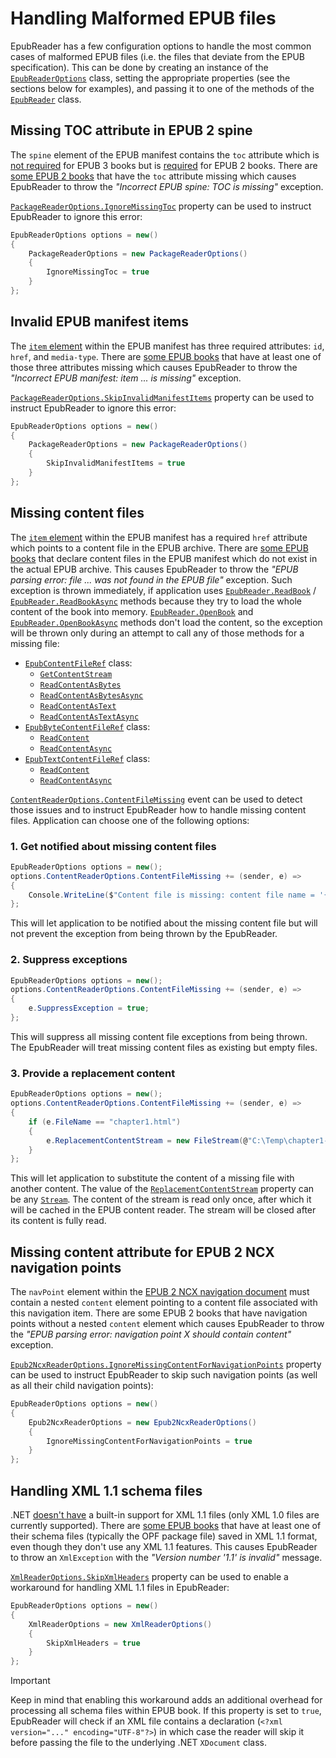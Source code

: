 # Handling Malformed EPUB files

EpubReader has a few configuration options to handle the most common cases of malformed EPUB files (i.e. the files that deviate from the EPUB specification). This can be done by creating an instance of the [`EpubReaderOptions`](xref:VersOne.Epub.Options.EpubReaderOptions) class, setting the appropriate properties (see the sections below for examples), and passing it to one of the methods of the [`EpubReader`](xref:VersOne.Epub.EpubReader) class.

## Missing TOC attribute in EPUB 2 spine

The `spine` element of the EPUB manifest contains the `toc` attribute which is [not required](https://www.w3.org/publishing/epub32/epub-packages.html#sec-pkg-spine) for EPUB 3 books but is [required](https://idpf.org/epub/20/spec/OPF_2.0.1_draft.htm#Section2.4) for EPUB 2 books. There are [some EPUB 2 books](https://github.com/vers-one/EpubReader/issues/41) that have the `toc` attribute missing which causes EpubReader to throw the *"Incorrect EPUB spine: TOC is missing"* exception.

[`PackageReaderOptions.IgnoreMissingToc`](xref:VersOne.Epub.Options.PackageReaderOptions#VersOne_Epub_Options_PackageReaderOptions_IgnoreMissingToc) property can be used to instruct EpubReader to ignore this error:

```csharp
EpubReaderOptions options = new()
{
    PackageReaderOptions = new PackageReaderOptions()
    {
        IgnoreMissingToc = true
    }
};
```

## Invalid EPUB manifest items

The [`item` element](https://www.w3.org/publishing/epub32/epub-packages.html#sec-item-elem) within the EPUB manifest has three required attributes: `id`, `href`, and `media-type`. There are [some EPUB books](https://github.com/vers-one/EpubReader/issues/47) that have at least one of those three attributes missing which causes EpubReader to throw the *"Incorrect EPUB manifest: item ... is missing"* exception.

[`PackageReaderOptions.SkipInvalidManifestItems`](xref:VersOne.Epub.Options.PackageReaderOptions#VersOne_Epub_Options_PackageReaderOptions_SkipInvalidManifestItems) property can be used to instruct EpubReader to ignore this error:

```csharp
EpubReaderOptions options = new()
{
    PackageReaderOptions = new PackageReaderOptions()
    {
        SkipInvalidManifestItems = true
    }
};
```

## Missing content files

The [`item` element](https://www.w3.org/publishing/epub32/epub-packages.html#sec-item-elem) within the EPUB manifest has a required `href` attribute which points to a content file in the EPUB archive. There are [some EPUB books](https://github.com/vers-one/EpubReader/issues/25) that declare content files in the EPUB manifest which do not exist in the actual EPUB archive. This causes EpubReader to throw the *"EPUB parsing error: file ... was not found in the EPUB file"* exception. Such exception is thrown immediately, if application uses [`EpubReader.ReadBook`](xref:VersOne.Epub.EpubReader#VersOne_Epub_EpubReader_ReadBook_System_IO_Stream_VersOne_Epub_Options_EpubReaderOptions_) / [`EpubReader.ReadBookAsync`](xref:VersOne.Epub.EpubReader#VersOne_Epub_EpubReader_ReadBookAsync_System_IO_Stream_VersOne_Epub_Options_EpubReaderOptions_) methods because they try to load the whole content of the book into memory. [`EpubReader.OpenBook`](xref:VersOne.Epub.EpubReader#VersOne_Epub_EpubReader_OpenBook_System_IO_Stream_VersOne_Epub_Options_EpubReaderOptions_) and [`EpubReader.OpenBookAsync`](xref:VersOne.Epub.EpubReader#VersOne_Epub_EpubReader_OpenBookAsync_System_IO_Stream_VersOne_Epub_Options_EpubReaderOptions_) methods don't load the content, so the exception will be thrown only during an attempt to call any of those methods for a missing file:
* [`EpubContentFileRef`](xref:VersOne.Epub.EpubContentFileRef) class:
  * [`GetContentStream`](xref:VersOne.Epub.EpubContentFileRef#VersOne_Epub_EpubContentFileRef_GetContentStream)
  * [`ReadContentAsBytes`](xref:VersOne.Epub.EpubContentFileRef#VersOne_Epub_EpubContentFileRef_ReadContentAsBytes)
  * [`ReadContentAsBytesAsync`](xref:VersOne.Epub.EpubContentFileRef#VersOne_Epub_EpubContentFileRef_ReadContentAsBytesAsync)
  * [`ReadContentAsText`](xref:VersOne.Epub.EpubContentFileRef#VersOne_Epub_EpubContentFileRef_ReadContentAsText)
  * [`ReadContentAsTextAsync`](xref:VersOne.Epub.EpubContentFileRef#VersOne_Epub_EpubContentFileRef_ReadContentAsTextAsync)
* [`EpubByteContentFileRef`](xref:VersOne.Epub.EpubByteContentFileRef) class:
  * [`ReadContent`](xref:VersOne.Epub.EpubByteContentFileRef#VersOne_Epub_EpubByteContentFileRef_ReadContent)
  * [`ReadContentAsync`](xref:VersOne.Epub.EpubByteContentFileRef#VersOne_Epub_EpubByteContentFileRef_ReadContentAsync)
* [`EpubTextContentFileRef`](xref:VersOne.Epub.EpubTextContentFileRef) class:
  * [`ReadContent`](xref:VersOne.Epub.EpubTextContentFileRef#VersOne_Epub_EpubTextContentFileRef_ReadContent)
  * [`ReadContentAsync`](xref:VersOne.Epub.EpubTextContentFileRef#VersOne_Epub_EpubTextContentFileRef_ReadContentAsync)

[`ContentReaderOptions.ContentFileMissing`](xref:VersOne.Epub.Options.ContentReaderOptions#VersOne_Epub_Options_ContentReaderOptions_ContentFileMissing) event can be used to detect those issues and to instruct EpubReader how to handle missing content files. Application can choose one of the following options:

### 1. Get notified about missing content files

```csharp
EpubReaderOptions options = new();
options.ContentReaderOptions.ContentFileMissing += (sender, e) =>
{
    Console.WriteLine($"Content file is missing: content file name = '{e.FileName}', content file path in the EPUB archive = '{e.FilePathInEpubArchive}', content type = {e.ContentType}, MIME type = {e.ContentMimeType}.");
};
```

This will let application to be notified about the missing content file but will not prevent the exception from being thrown by the EpubReader.

### 2. Suppress exceptions

```csharp
EpubReaderOptions options = new();
options.ContentReaderOptions.ContentFileMissing += (sender, e) =>
{
    e.SuppressException = true;
};
```

This will suppress all missing content file exceptions from being thrown. The EpubReader will treat missing content files as existing but empty files.

### 3. Provide a replacement content

```csharp
EpubReaderOptions options = new();
options.ContentReaderOptions.ContentFileMissing += (sender, e) =>
{
    if (e.FileName == "chapter1.html")
    {
        e.ReplacementContentStream = new FileStream(@"C:\Temp\chapter1-replacement.html", FileMode.Open);
    }
};
```

This will let application to substitute the content of a missing file with another content. The value of the [`ReplacementContentStream`](xref:VersOne.Epub.Options.ContentFileMissingEventArgs#VersOne_Epub_Options_ContentFileMissingEventArgs_ReplacementContentStream) property can be any [`Stream`](xref:System.IO.Stream). The content of the stream is read only once, after which it will be cached in the EPUB content reader. The stream will be closed after its content is fully read.

## Missing content attribute for EPUB 2 NCX navigation points

The `navPoint` element within the [EPUB 2 NCX navigation document](https://daisy.org/activities/standards/daisy/daisy-3/z39-86-2005-r2012-specifications-for-the-digital-talking-book/#NCX) must contain a nested `content` element pointing to a content file associated with this navigation item. There are some EPUB 2 books that have navigation points without a nested `content` element which causes EpubReader to throw the *"EPUB parsing error: navigation point X should contain content"* exception.

[`Epub2NcxReaderOptions.IgnoreMissingContentForNavigationPoints`](xref:VersOne.Epub.Options.Epub2NcxReaderOptions#VersOne_Epub_Options_Epub2NcxReaderOptions_IgnoreMissingContentForNavigationPoints) property can be used to instruct EpubReader to skip such navigation points (as well as all their child navigation points):

```csharp
EpubReaderOptions options = new()
{
    Epub2NcxReaderOptions = new Epub2NcxReaderOptions()
    {
        IgnoreMissingContentForNavigationPoints = true
    }
};
```

## Handling XML 1.1 schema files

.NET [doesn't have](https://stackoverflow.com/questions/17231675/does-net-4-5-support-xml-1-1-yet-for-characters-invalid-in-xml-1-0) a built-in support for XML 1.1 files (only XML 1.0 files are currently supported). There are [some EPUB books](https://github.com/vers-one/EpubReader/issues/34) that have at least one of their schema files (typically the OPF package file) saved in XML 1.1 format, even though they don't use any XML 1.1 features. This causes EpubReader to throw an `XmlException` with the *"Version number '1.1' is invalid"* message.

[`XmlReaderOptions.SkipXmlHeaders`](xref:VersOne.Epub.Options.XmlReaderOptions#VersOne_Epub_Options_XmlReaderOptions_SkipXmlHeaders) property can be used to enable a workaround for handling XML 1.1 files in EpubReader:

```csharp
EpubReaderOptions options = new()
{
    XmlReaderOptions = new XmlReaderOptions()
    {
        SkipXmlHeaders = true
    }
};
```

> [!Important]
> Keep in mind that enabling this workaround adds an additional overhead for processing all schema files within EPUB book. If this property is set to `true`, EpubReader will check if an XML file contains a declaration (`<?xml version="..." encoding="UTF-8"?>`) in which case the reader will skip it before passing the file to the underlying .NET `XDocument` class.
